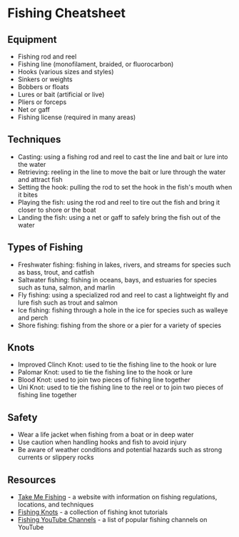# Fishing Cheatsheet

## Equipment
- Fishing rod and reel
- Fishing line (monofilament, braided, or fluorocarbon)
- Hooks (various sizes and styles)
- Sinkers or weights
- Bobbers or floats
- Lures or bait (artificial or live)
- Pliers or forceps
- Net or gaff
- Fishing license (required in many areas)

## Techniques
- Casting: using a fishing rod and reel to cast the line and bait or lure into the water
- Retrieving: reeling in the line to move the bait or lure through the water and attract fish
- Setting the hook: pulling the rod to set the hook in the fish's mouth when it bites
- Playing the fish: using the rod and reel to tire out the fish and bring it closer to shore or the boat
- Landing the fish: using a net or gaff to safely bring the fish out of the water

## Types of Fishing
- Freshwater fishing: fishing in lakes, rivers, and streams for species such as bass, trout, and catfish
- Saltwater fishing: fishing in oceans, bays, and estuaries for species such as tuna, salmon, and marlin
- Fly fishing: using a specialized rod and reel to cast a lightweight fly and lure fish such as trout and salmon
- Ice fishing: fishing through a hole in the ice for species such as walleye and perch
- Shore fishing: fishing from the shore or a pier for a variety of species

## Knots
- Improved Clinch Knot: used to tie the fishing line to the hook or lure
- Palomar Knot: used to tie the fishing line to the hook or lure
- Blood Knot: used to join two pieces of fishing line together
- Uni Knot: used to tie the fishing line to the reel or to join two pieces of fishing line together

## Safety
- Wear a life jacket when fishing from a boat or in deep water
- Use caution when handling hooks and fish to avoid injury
- Be aware of weather conditions and potential hazards such as strong currents or slippery rocks

## Resources
- [Take Me Fishing](https://www.takemefishing.org/) - a website with information on fishing regulations, locations, and techniques
- [Fishing Knots](https://www.netknots.com/fishing_knots/) - a collection of fishing knot tutorials
- [Fishing YouTube Channels](https://www.fieldandstream.com/story/fishing/10-best-fishing-youtube-channels/) - a list of popular fishing channels on YouTube